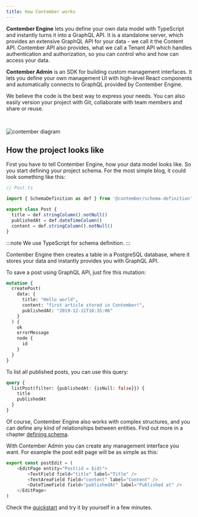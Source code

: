 ```yaml
---
title: How Contember works
---
```


**Contember Engine** lets you define your own data model with TypeScript and instantly turns it into a GraphQL API. It is a standalone server, which provides an extensive GraphQL API for your data - we call it the Content API. Contember API also provides, what we call a Tenant API which handles authentication and authorization, so you can control who and how can access your data.

**Contember Admin** is an SDK for building custom management interfaces. It lets you define your own management UI with high-level React components and automatically connects to GraphQL provided by Contember Engine.

We believe the code is the best way to express your needs. You can also easily version your project with Git, collaborate with team members and share or reuse.

<br />

![contember diagram](/assets/contember-diagram.svg)

<!--
TODO:
MISSING PROJECTS
PICTURE OF CONTEMBER API SERVER, POSTGRES DB AND MULTIPLE CLIENTS
THE CONTEMBER API SERVER SQUARE CONTAINS SUB-SQUARES = PROJECTS & TENANT API
PROJECTS SUB SQUARE CONTAINS BLOG SUBSQUARE
BLOG SUB SQUARE CONTAINS CONTENT API AND SYSTEM API
POSSIBLE INCLUDE WALL AS AUTHORIZATION LAYER``
-->

## How the project looks like

First you have to tell Contember Engine, how your data model looks like. So you start defining your project schema. For the most simple blog, it could look something like this:

```typescript
// Post.ts

import { SchemaDefinition as def } from '@contember/schema-definition'

export class Post {
  title = def.stringColumn().notNull()
  publishedAt = def.dateTimeColumn()
  content = def.stringColumn().notNull()
}
```
:::note
We use TypeScript for schema definition.
:::

Contember Engine then creates a table in a PostgreSQL database, where it stores your data and instantly provides you with GraphQL API.

To save a post using GraphQL API, just fire this mutation:
```graphql
mutation {
  createPost(
    data: {
      title: "Hello world",
      content: "first article stored in Contember!",
      publishedAt: "2019-12-11T16:35:06"
    }
  ) {
    ok
    errorMessage
    node {
      id
    }  
  }
}
```

To list all published posts, you can use this query:

```graphql
query {
  listPost(filter: {publishedAt: {isNull: false}}) {
    title
    publishedAt
  }
}
```
Of course, Contember Engine also works with complex structures, and you can define any kind of relationships between entities. Find out more in a chapter [defining schema](schema/overview.md).

With Contember Admin you can create any management interface you want. For example the post edit page will be as simple as this:

```typescript jsx
export const postEdit = (
    <EditPage entity="Post(id = $id)">
        <TextField field="title" label="Title" />
        <TextAreaField field="content" label="Content" />
        <DateTimeField field="publishedAt" label="Published at" />
    </EditPage>
)
```

Check the [quickstart](intro/quickstart.mdx) and try it by yourself in a few minutes.
